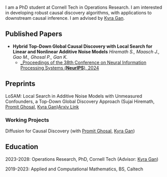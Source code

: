 
<meta name="google-site-verification" content="Wby9p_eTBuhZCnwZryTc8LsCvXkjgZVVj4wgx9D_e90" />

I am a PhD student at Cornell Tech in Operations Research. I am interested in developing robust causal discovery algorithms, with applications to downstream causal inference. I am advised by [Kyra Gan](https://kyra-gan.github.io/). 

## Published Papers

- **Hybrid Top-Down Global Causal Discovery with Local Search for Linear and Nonlinear Additive Noise Models** *Hiremath S., Maasch J., Gao M., Ghosal P., Gan K.*
  - [_Proceedings of the 38th Conference on Neural Information Processing Systems (**NeurIPS**), 2024](https://openreview.net/pdf?id=xnmm1jThkv)

## Preprints
LoSAM: Local Search in Additive Noise Models with Unmeasured Confounders, a Top-Down Global Discovery Approach (Sujai Hiremath, [Promit Ghosal](https://sites.google.com/view/promit-ghosal/home), [Kyra Gan](https://kyra-gan.github.io/))[Arxiv Link]((https://arxiv.org/abs/2410.11759))

### Working Projects

Diffusion for Causal Discovery (with [Promit Ghosal](https://sites.google.com/view/promit-ghosal/home), [Kyra Gan](https://kyra-gan.github.io/))

## Education

2023-2028: Operations Research, PhD, Cornell Tech (Advisor: [Kyra Gan](https://kyra-gan.github.io/))

2019-2023: Applied and Computational Mathematics, BS, Caltech








